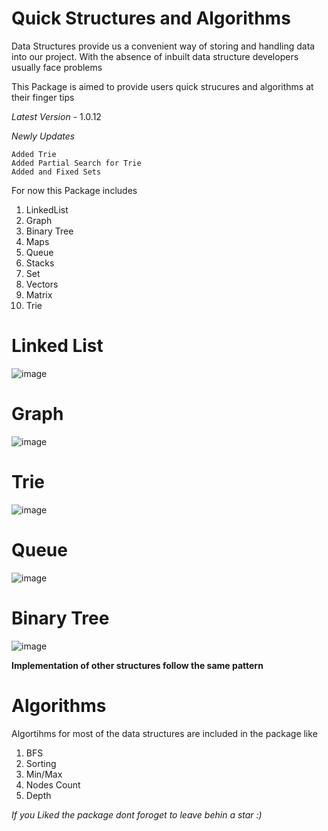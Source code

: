 # Quick Structures and Algorithms

Data Structures provide us a convenient way of storing and handling data into our project. With the absence of inbuilt data structure developers usually face problems

This Package is aimed to provide users quick strucures and algorithms at their finger tips

*Latest Version* - 1.0.12 

*Newly Updates*

```
Added Trie
Added Partial Search for Trie
Added and Fixed Sets
```

For now this Package includes

1. LinkedList
2. Graph
3. Binary Tree
4. Maps
5. Queue
6. Stacks
7. Set
8. Vectors
9. Matrix
10. Trie

# Linked List

![image](https://user-images.githubusercontent.com/79325092/188305885-0024c11e-7314-4a39-b7e8-cdb8ce3ac927.png)

# Graph

![image](https://user-images.githubusercontent.com/79325092/188306050-e660606c-532e-4199-a54b-8754fd7a6db8.png)

# Trie

![image](https://user-images.githubusercontent.com/79325092/191437680-e12020c8-8090-4eff-bc28-f1620f821e91.png)

# Queue

![image](https://user-images.githubusercontent.com/79325092/188306279-7914987f-bc31-4cdd-b718-88f07ea37c21.png)

# Binary Tree

![image](https://user-images.githubusercontent.com/79325092/188306445-29568f89-fbb4-4af2-a867-99a6646de465.png)

**__Implementation of other structures follow the same pattern__**

# Algorithms

Algortihms for most of the data structures are included in the package like

1. BFS
2. Sorting
3. Min/Max
4. Nodes Count
5. Depth

*If you Liked the package dont foroget to leave behin a star :)*

